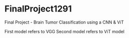 # FinalProject1291
Final Project - Brain Tumor Classification using a CNN & ViT

First model refers to VGG
Second model refers to ViT model
